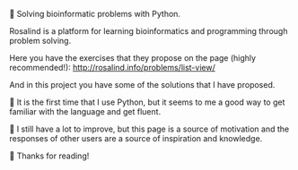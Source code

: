 🔬 Solving bioinformatic problems with Python.

Rosalind is a platform for learning bioinformatics and programming through problem solving.

Here you have the exercises that they propose on the page (highly recommended!): http://rosalind.info/problems/list-view/

And in this project you have some of the solutions that I have proposed.

🐍 It is the first time that I use Python, but it seems to me a good way to get familiar with the language and get fluent.

📌 I still have a lot to improve, but this page is a source of motivation and the responses of other users are a source of inspiration and knowledge.

🚀 Thanks for reading!
